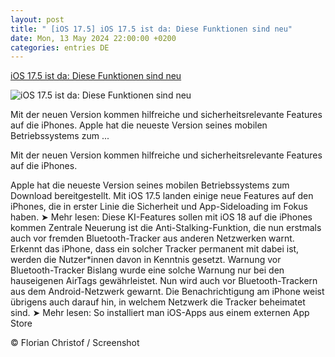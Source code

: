 ```yaml
---
layout: post
title: " [iOS 17.5] iOS 17.5 ist da: Diese Funktionen sind neu"
date: Mon, 13 May 2024 22:00:00 +0200
categories: entries DE
---
```

[iOS 17.5 ist da: Diese Funktionen sind neu](https://futurezone.at/produkte/ios-175-ist-da-neue-iphone-funktionen-feature-anti-stalking-airtags-bluetooth-tracker-sideloading/402895244)

![iOS 17.5 ist da: Diese Funktionen sind neu](https://image.futurezone.at/images/facebook/8391283/46-200093060.jpg)

Mit der neuen Version kommen hilfreiche und sicherheitsrelevante Features auf die iPhones. Apple hat die neueste Version seines mobilen Betriebssystems zum ...

Mit der neuen Version kommen hilfreiche und sicherheitsrelevante Features auf die iPhones.

Apple hat die neueste Version seines mobilen Betriebssystems zum Download bereitgestellt. Mit iOS 17.5 landen einige neue Features auf den iPhones, die in erster Linie die Sicherheit und App-Sideloading im Fokus haben. ➤ Mehr lesen: Diese KI-Features sollen mit iOS 18 auf die iPhones kommen Zentrale Neuerung ist die Anti-Stalking-Funktion, die nun erstmals auch vor fremden Bluetooth-Tracker aus anderen Netzwerken warnt. Erkennt das iPhone, dass ein solcher Tracker permanent mit dabei ist, werden die Nutzer*innen davon in Kenntnis gesetzt. Warnung vor Bluetooth-Tracker Bislang wurde eine solche Warnung nur bei den hauseigenen AirTags gewährleistet. Nun wird auch vor Bluetooth-Trackern aus dem Android-Netzwerk gewarnt. Die Benachrichtigung am iPhone weist übrigens auch darauf hin, in welchem Netzwerk die Tracker beheimatet sind. ➤ Mehr lesen: So installiert man iOS-Apps aus einem externen App Store

© Florian Christof / Screenshot

